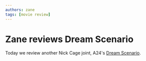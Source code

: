 ```yaml
---
authors: zane
tags: [movie review]
---
```

# Zane reviews Dream Scenario

Today we review another Nick Cage joint, A24's [Dream Scenario](/docs/movie-reviews/dream-scenario).